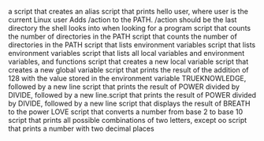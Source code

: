 a script that creates an alias
script that prints hello user, where user is the current Linux user
Adds /action to the PATH. /action should be the last directory the shell looks into when looking for a program
script that counts the number of directories in the PATH script that counts the number of directories in the PATH
script that lists environment variables
script that lists environment variables
script that lists all local variables and environment variables, and functions
script that creates a new local variable
script that creates a new global variable
script that prints the result of the addition of 128 with the value stored in the environment variable TRUEKNOWLEDGE, followed by a new line
script that prints the result of POWER divided by DIVIDE, followed by a new line.script that prints the result of POWER divided by DIVIDE, followed by a new line
script that displays the result of BREATH to the power LOVE
script that converts a number from base 2 to base 10
script that prints all possible combinations of two letters, except oo
script that prints a number with two decimal places
